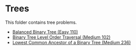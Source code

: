 # Trees

This folder contains tree problems.

* [Balanced Binary Tree (Easy 110)](/Trees/bal/)
* [Binary Tree Level Order Traversal (Medium 102)](/Trees/level/)
* [Lowest Common Ancestor of a Binary Tree (Medium 236)](/Trees/anc/)
